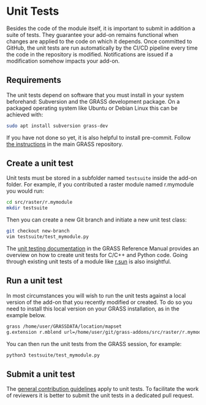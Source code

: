 # Unit Tests

Besides the code of the module itself, it is important to submit in addition a
suite of tests. They guarantee your add-on remains functional when changes are
applied to the code on which it depends. Once committed to GitHub, the unit
tests are run automatically by the CI/CD pipeline every time the code in the
repository is modified. Notifications are issued if a modification somehow
impacts your add-on.

## Requirements

The unit tests depend on software that you must install in your system
beforehand: Subversion and the GRASS development package. On a packaged operating
system like Ubuntu or Debian Linux this can be achieved with:

```bash
sudo apt install subversion grass-dev
```

If you have not done so yet, it is also helpful to install pre-commit. Follow
[the
instructions](https://github.com/OSGeo/grass/blob/main/doc/development/submitting/submitting.md#use-pre-commit)
in the main GRASS repository.

## Create a unit test

Unit tests must be stored in a subfolder named `testsuite` inside the add-on
folder. For example, if you contributed a raster module named r.mymodule you
would run:

```bash
cd src/raster/r.mymodule
mkdir testsuite
```

Then you can create a new Git branch and initiate a new unit test class:

```bash
git checkout new-branch
vim testsuite/test_mymodule.py
```

The [unit testing
documentation](https://grass.osgeo.org/grass-stable/manuals/libpython/gunittest_testing.html)
in the GRASS Reference Manual provides an overview on how to create unit tests
for C/C++ and Python code. Going through existing unit tests of a module
like
[r.sun](https://github.com/OSGeo/grass/blob/main/raster/r.sun/testsuite/test_rsun.py)
is also insightful.

## Run a unit test

In most circumstances you will wish to run the unit tests against a local
version of the add-on that you recently modified or created. To do so you need
to install this local version on your GRASS installation, as in the example
below.

```bash
grass /home/user/GRASSDATA/location/mapset
g.extension r.mblend url=/home/user/git/grass-addons/src/raster/r.mymodule
```

You can then run the unit tests from the GRASS session, for example:

```bash
python3 testsuite/test_mymodule.py
```

## Submit a unit test

The [general contribution
guidelines](https://github.com/OSGeo/grass-addons/blob/master/CONTRIBUTING.md#changing-code-and-documentation)
apply to unit tests. To facilitate the work of reviewers it is better to
submit the unit tests in a dedicated pull request.
